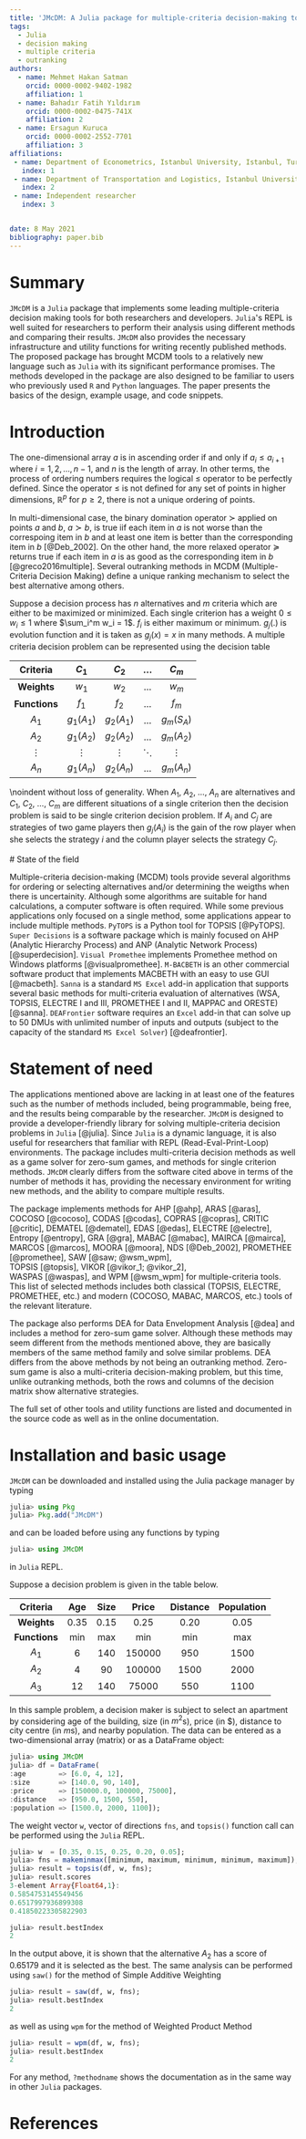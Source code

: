 ```yaml
---
title: 'JMcDM: A Julia package for multiple-criteria decision-making tools'
tags:
  - Julia
  - decision making
  - multiple criteria
  - outranking
authors:
  - name: Mehmet Hakan Satman
    orcid: 0000-0002-9402-1982
    affiliation: 1
  - name: Bahadır Fatih Yıldırım
    orcid: 0000-0002-0475-741X
    affiliation: 2
  - name: Ersagun Kuruca
    orcid: 0000-0002-2552-7701
    affiliation: 3
affiliations:
 - name: Department of Econometrics, Istanbul University, Istanbul, Turkey
   index: 1
 - name: Department of Transportation and Logistics, Istanbul University, Istanbul, Turkey
   index: 2
 - name: Independent researcher
   index: 3


date: 8 May 2021
bibliography: paper.bib
---
```


# Summary
```JMcDM``` is a ```Julia``` package that implements some leading multiple-criteria decision making tools for both researchers and developers. ```Julia```'s REPL is well suited for researchers to perform their analysis using different methods and comparing their results. ```JMcDM``` also provides the necessary infrastructure and utility functions for writing recently published methods.  The proposed package has brought MCDM tools to a relatively new language such as ```Julia``` with its significant performance promises. The methods developed in the package are also designed to be familiar to users who previously used ```R``` and ```Python``` languages. The paper presents the basics of the design, example usage, and code snippets.


# Introduction

The one-dimensional array $a$ is in ascending order if and only if $a_i \le a_{i+1}$ where $i = 1, 2, \dots, n-1$, and $n$ is the length of array. In other terms, the process of ordering numbers requires the logical $\le$ operator to be perfectly defined. Since the operator $\le$ is not defined for any set of points in higher dimensions, $\mathbb{R}^p$ for $p \ge 2$, there is not a unique ordering of points.

In multi-dimensional case, the binary domination operator $\succ$ applied on points $a$ and $b$, $a \succ b$, is true iif each item in $a$ is not worse than the correspoing item in $b$ and at least one item is better than the corresponding item in $b$ [@Deb_2002]. On the other hand, the more relaxed operator $\succeq$ returns true if each item in $a$ is as good as the corresponding item in $b$ [@greco2016multiple]. Several outranking methods in MCDM (Multiple-Criteria Decision Making) define a unique ranking mechanism to select the best alternative among others.

Suppose a decision process has $n$ alternatives and $m$ criteria  which are either to be maximized or minimized. Each single criterion has a weight $0 \le w_i \le 1$ where $\sum_i^m w_i = 1$. $f_i$ is either maximum or minimum. $g_j(.)$ is evolution function and it is taken as $g_j(x) = x$ in many methods. A multiple criteria decision problem can be represented using the decision table 

   | **Criteria**  |   $C_1$    |   $C_2$    | $\dots$  |   $C_m$    |
   | :-----------: | :--------: | :--------: | :------: | :--------: |
   |  **Weights**  |   $w_1$    |   $w_2$    | $\dots$  |   $w_m$    |
   | **Functions** |   $f_1$    |   $f_2$    | $\dots$  |   $f_m$    |
   |     $A_1$     | $g_1(A_1)$ | $g_2(A_1)$ | $\dots$  | $g_m(S_A)$ |
   |     $A_2$     | $g_1(A_2)$ | $g_2(A_2)$ | $\dots$  | $g_m(A_2)$ |
   |       ⋮       |     ⋮      |     ⋮      | $\ddots$ |     ⋮      |
   |     $A_n$     | $g_1(A_n)$ | $g_2(A_n)$ | $\dots$  | $g_m(A_n)$ |

\noindent without loss of generality. When $A_1$, $A_2$, $\dots$, $A_n$ are alternatives and $C_1$, $C_2$, $\dots$, $C_m$ are different situations of a single criterion then the decision problem is said to be single criterion decision problem. If $A_i$ and $C_j$ are strategies of two game players then $g_j(A_i)$ is the gain of the row player when she selects the strategy $i$ and the column player selects the strategy $C_j$. 

# State of the field

Multiple-criteria decision-making (MCDM) tools provide several algorithms for ordering or  selecting alternatives and/or determining the weigths when there is uncertainity. Although some algorithms are suitable for hand calculations, a computer software is often required. While some previous applications only focused on a single method, some applications appear to include multiple methods. ```PyTOPS``` is a Python tool for TOPSIS [@PyTOPS]. ```Super Decisions``` is a software package which is mainly focused on AHP (Analytic Hierarchy Process) and ANP (Analytic Network Process) [@superdecision]. ```Visual Promethee``` implements Promethee method on Windows platforms [@visualpromethee]. ```M-BACBETH``` is an other commercial software product that implements MACBETH with an easy to use GUI [@macbeth]. ```Sanna``` is a standard ```MS Excel``` add-in application that supports several basic methods for multi-criteria evaluation of alternatives (WSA, TOPSIS, ELECTRE I and III, PROMETHEE I and II, MAPPAC and ORESTE) [@sanna]. ```DEAFrontier``` software requires an ```Excel``` add-in that can solve up to 50 DMUs with unlimited number of inputs and outputs (subject to the capacity of the standard ```MS Excel Solver```) [@deafrontier]. 



# Statement of need 
The applications mentioned above are lacking in at least one of the features such as the number of methods included, being programmable, being free, and the results being comparable by the researcher.
```JMcDM``` is designed to provide a developer-friendly library for solving multiple-criteria decision problems in ```Julia``` [@julia]. Since ```Julia``` is a dynamic language, it is also useful for researchers that familiar with REPL (Read-Eval-Print-Loop) environments. The package includes multi-criteria decision methods as well as a game solver for zero-sum games, and methods for single criterion methods. ```JMcDM``` clearly differs from the software cited above in terms of the number of methods it has, providing the necessary environment for writing new methods, and the ability to compare multiple results.

The package implements methods for 
AHP [@ahp],
ARAS [@aras],
COCOSO [@cocoso],
CODAS [@codas],
COPRAS [@copras], 
CRITIC [@critic],
DEMATEL [@dematel], 
EDAS [@edas], 
ELECTRE [@electre], 
Entropy [@entropy],
GRA [@gra], 
MABAC [@mabac], 
MAIRCA [@mairca], 
MARCOS [@marcos], 
MOORA [@moora], 
NDS [@Deb_2002], 
PROMETHEE [@promethee], 
SAW [@saw; @wsm_wpm],  
TOPSIS [@topsis],
VIKOR [@vikor_1; @vikor_2],  
WASPAS [@waspas], 
and
WPM [@wsm_wpm]
for multiple-criteria tools. This list of selected methods includes both classical (TOPSIS, ELECTRE, PROMETHEE, etc.) and modern (COCOSO, MABAC, MARCOS, etc.) tools of the relevant literature. 

The package also performs DEA for Data Envelopment Analysis [@dea] and includes a method for zero-sum game solver. Although these methods may seem different from the methods mentioned above, they are basically members of the same method family and solve similar problems. DEA differs from the above methods by not being an outranking method. Zero-sum game is also a multi-criteria decision-making problem, but this time, unlike outranking methods, both the rows and columns of the decision matrix show alternative strategies. 

The full set of other tools and utility functions are listed and documented in the source code as well as in the online documentation.

# Installation and basic usage

`JMcDM` can be downloaded and installed using the Julia package manager by typing

```julia
julia> using Pkg
julia> Pkg.add("JMcDM")
```

and can be loaded before using any functions by typing

```julia
julia> using JMcDM
```

in ```Julia``` REPL.

Suppose a decision problem is given in the table below.

  | **Criteria**  |  Age   |  Size  |  Price   | Distance | Population |
  | :-----------: | :----: | :----: | :------: | :------: | :--------: |
  |  **Weights**  | $0.35$ | $0.15$ |  $0.25$  |  $0.20$  |   $0.05$   |
  | **Functions** |  min   |  max   |   min    |   min    |    max     |
  |     $A_1$     |  $6$   | $140$  | $150000$ |  $950$   |   $1500$   |
  |     $A_2$     |  $4$   |  $90$  | $100000$ |  $1500$  |   $2000$   |
  |     $A_3$     |  $12$  | $140$  | $75000$  |  $550$   |   $1100$   |

In this sample problem, a decision maker is subject to select an apartment by considering age of the building, size (in $m^2$s), price (in \$), distance to city centre (in $m$s), and nearby population.
The data can be entered as a two-dimensional array (matrix) or as a DataFrame object:

```julia
julia> using JMcDM
julia> df = DataFrame(
:age        => [6.0, 4, 12],
:size       => [140.0, 90, 140],
:price      => [150000.0, 100000, 75000],
:distance   => [950.0, 1500, 550],
:population => [1500.0, 2000, 1100]);
```
The weight vector ```w```, vector of directions ```fns```, and ```topsis()``` function call can be performed using the ```Julia``` REPL.

```julia
julia> w  = [0.35, 0.15, 0.25, 0.20, 0.05];
julia> fns = makeminmax([minimum, maximum, minimum, minimum, maximum]);
julia> result = topsis(df, w, fns);
julia> result.scores
3-element Array{Float64,1}:
0.5854753145549456
0.6517997936899308
0.41850223305822903

julia> result.bestIndex
2
```

In the output above, it is shown that the alternative $A_2$ has a score of $0.65179$ and it is selected as the best. The same analysis can be performed using ```saw()``` for the method of Simple Additive Weighting

```julia
julia> result = saw(df, w, fns);
julia> result.bestIndex
2
```

as well as using ```wpm``` for the method of Weighted Product Method 

```julia
julia> result = wpm(df, w, fns);
julia> result.bestIndex
2
```

For any method, ```?methodname``` shows the documentation as in the same way in other ```Julia``` packages.

# References
